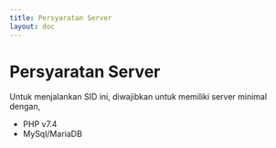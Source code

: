 ```yaml
---
title: Persyaratan Server
layout: doc
---
```


# Persyaratan Server
Untuk menjalankan SID ini, diwajibkan untuk memiliki server minimal dengan,
- PHP v7.4
- MySql/MariaDB
